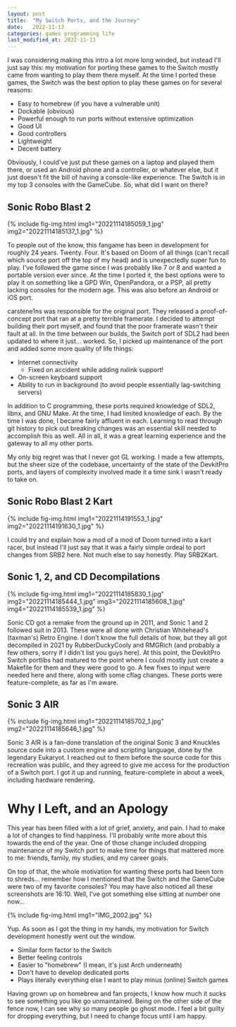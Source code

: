 ```yaml
---
layout: post
title:  "My Switch Ports, and the Journey"
date:   2022-11-13
categories: games programming life
last_modified_at: 2022-11-13
---
```

I was considering making this intro a lot more long winded, but instead I'll just say this: my motivation for porting these games to the Switch mostly came from wanting to play them there myself. At the time I ported these games, the Switch was the best option to play these games on for several reasons:

- Easy to homebrew (if you have a vulnerable unit)
- Dockable (obvious)
- Powerful enough to run ports without extensive optimization
- Good UI
- Good controllers
- Lightweight
- Decent battery

Obviously, I could've just put these games on a laptop and played them there, or used an Android phone and a controller, or whatever else, but it just doesn't fit the bill of having a console-like experience. The Switch is in my top 3 consoles with the GameCube. So, what did I want on there?

## Sonic Robo Blast 2

{%
    include fig-img.html
    img1="20221114185059_1.jpg"
    img2="20221114185137_1.jpg"
%}

To people out of the know, this fangame has been in development for roughly 24 years. Twenty. Four. It's based on Doom of all things (can't recall which source port off the top of my head) and is unexpectedly super fun to play. I've followed the game since I was probably like 7 or 8 and wanted a portable version ever since. At the time I ported it, the best options were to play it on something like a GPD Win, OpenPandora, or a PSP, all pretty lacking consoles for the modern age. This was also before an Android or iOS port.

carstene1ns was responsible for the original port. They released a proof-of-concept port that ran at a pretty terrible framerate. I decided to attempt building their port myself, and found that the poor framerate wasn't their fault at all. In the time between our builds, the Switch port of SDL2 had been updated to where it just... worked. So, I picked up maintenance of the port and added some more quality of life things:

- Internet connectivity
    - Fixed on accident while adding nxlink support!
- On-screen keyboard support
- Ability to run in background (to avoid people essentially lag-switching servers)

In addition to C programming, these ports required knowledge of SDL2, libnx, and GNU Make. At the time, I had limited knowledge of each. By the time I was done, I became fairly affluent in each. Learning to read through git history to pick out breaking changes was an essential skill needed to accomplish this as well. All in all, it was a great learning experience and the gateway to all my other ports.

My only big regret was that I never got GL working. I made a few attempts, but the sheer size of the codebase, uncertainty of the state of the DevkitPro ports, and layers of complexity involved made it a time sink I wasn't ready to take on.


## Sonic Robo Blast 2 Kart

{%
    include fig-img.html
    img1="20221114191553_1.jpg"
    img2="20221114191630_1.jpg"
%}

I could try and explain how a mod of a mod of Doom turned into a kart racer, but instead I'll just say that it was a fairly simple ordeal to port changes from SRB2 here. Not much else to say honestly. Play SRB2Kart.

## Sonic 1, 2, and CD Decompilations

{%
    include fig-img.html
    img1="20221114185830_1.jpg"
    img2="20221114185444_1.jpg"
    img3="20221114185608_1.jpg"
    img4="20221114185539_1.jpg"
%}

Sonic CD got a remake from the ground up in 2011, and Sonic 1 and 2 followed suit in 2013. These were all done with Christian Whitehead's (taxman's) Retro Engine. I don't know the full details of how, but they all got decompiled in 2021 by RubberDuckyCooly and RMGRich (and probably a few others, sorry if I didn't list you guys here). At this point, the DevkitPro Switch portlibs had matured to the point where I could mostly just create a Makefile for them and they were good to go. A few fixes to input were needed here and there, along with some cflag changes. These ports were feature-complete, as far as I'm aware.

## Sonic 3 AIR

{%
    include fig-img.html
    img1="20221114185702_1.jpg"
    img2="20221114185646_1.jpg"
%}

Sonic 3 AIR is a fan-done translation of the original Sonic 3 and Knuckles source code into a custom engine and scripting language, done by the legendary Eukaryot. I reached out to them before the source code for this recreation was public, and they agreed to give me access for the production of a Switch port. I got it up and running, feature-complete in about a week, including hardware rendering.

# Why I Left, and an Apology

This year has been filled with a lot of grief, anxiety, and pain. I had to make a lot of changes to find happiness. I'll probably write more about this towards the end of the year. One of those change included dropping maintenance of my Switch port to make time for things that mattered more to me: friends, family, my studies, and my career goals.

On top of that, the whole motivation for wanting these ports had been torn to shreds... remember how I mentioned that the Switch and the GameCube were two of my favorite consoles? You may have also noticed all these screenshots are 16:10. Well, I've got something else sitting at number one now...

{%
    include fig-img.html
    img1="IMG_2002.jpg"
%}

Yup. As soon as I got the thing in my hands, my motivation for Switch development honestly went out the window.

- Similar form factor to the Switch
- Better feeling controls
- Easier to "homebrew" (I mean, it's just Arch underneath)
- Don't have to develop dedicated ports
- Plays literally everything else I want to play minus (online) Switch games

Having grown up on homebrew and fan projects, I know how much it sucks to see something you like go unmaintained. Being on the other side of the fence now, I can see why so many people go ghost mode. I feel a bit guilty for dropping everything, but I need to change focus until I am happy.
